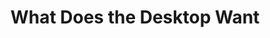 ---
layout: projectPageNew
title: 'What Does the Desktop Want'
year: 2021
medium: talk
paragraphs:
 - text: |
    For the Computer Mouse Conference 2021, organized by Emma Rae Bruml Norton & Ashley Jane Lewis at CultureHub, I was invited to give a talk about my research into the use of landscape photography on the computer desktop.
images:
 - url: https://player.vimeo.com/video/627667428
   vimeo: true
   description: Screen recording of the "What Does the Desktop Want?" talk.
---